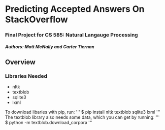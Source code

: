 # Predicting Accepted Answers On StackOverflow
### Final Project for CS 585: Natural Langauge Processing
##### Authors: Matt McNally and Carter Tiernan

## Overview
### Libraries Needed
* nltk
* textblob
* sqlite3
* lxml

To download libaries with pip, run:
'''
$ pip install nltk textblob sqlite3 lxml
'''
The textblob library also needs some data, which you can get by running:
'''
$ python -m textblob.download_corpora
'''
